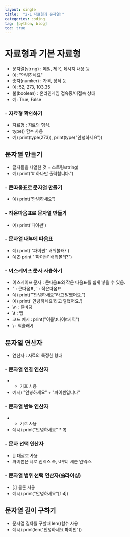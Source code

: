 ```yaml
---
layout: single
title:  "2-1 자료형과 문자열!"
categories: coding
tag: [python, blog]
toc: true
---
```


# 자료형과 기본 자료형
- 문자열(string) : 메일, 제목, 메시지 내용 등
- 예: "안녕하세요"
- 숫자(number) : 가격, 성적 등
- 예: 52, 273, 103.35
- 불(boolean) : 온라인게임 접속중/미접속 상태 
- 예: True, False
### - 자료형 확인하기
- 자료형 : 자료의 형식.
- type() 함수 사용
- 예) print(type(273)), print(type("안녕하세요"))

## 문자열 만들기
- 글자들을 나열한 것 = 스트링(string)
- 예) print("# 하나만 출력합니다.")
### - 큰따옴표로 문자열 만들기
- 예) print("안녕하세요")
### - 작은따옴표로 문자열 만들기
- 예) print('파이썬')
### - 문자열 내부에 따옴표
- 예) print('"파이썬" 배워볼래?')
- 예2) print("'파이썬' 배워볼래?")
### - 이스케이프 문자 사용하기
- 이스케이프 문자 : 큰따옴표와 작은 따옴표를 쉽게 넣을 수 있음.
- \" : 큰따옴표, \' : 작은따옴표
- 예) print("\"안녕하세요\"라고 말했어요.")
- 예) print('\'안녕하세요\'라고 말했어요.')
- \n : 줄바꿈
- \t : 탭 
- 코드 예시 : print("이름\t나이\t지역")
- \\ : 역슬래시

## 문자열 연산자
- 연산자 : 자료의 특정한 형태
### - 문자열 연결 연산자
- + 기호 사용
- 예시) "안녕하세요" + "파이썬입니다"
### - 문자열 반복 연산자
- * 기호 사용
- 예시)  print("안녕하세요" * 3)
### - 문자 선택 연산자
- [] 대괄호 사용
- 파이썬은 제로 인덱스 즉, 0부터 세는 인덱스.
### - 문자열 범위 선택 연산자(슬라이싱)
- [:] 콜론 사용
- 예시) print("안녕하세요"[1:4])

## 문자열 길이 구하기
- 문자열 길이를 구할때 len()함수 사용
- 예시) print(len("안녕하세요 파이썬"))
